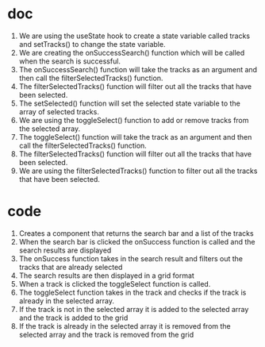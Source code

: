 # doc
1. We are using the useState hook to create a state variable called tracks and setTracks() to change the state variable.
2. We are creating the onSuccessSearch() function which will be called when the search is successful.
3. The onSuccessSearch() function will take the tracks as an argument and then call the filterSelectedTracks() function.
4. The filterSelectedTracks() function will filter out all the tracks that have been selected.
5. The setSelected() function will set the selected state variable to the array of selected tracks.
6. We are using the toggleSelect() function to add or remove tracks from the selected array.
7. The toggleSelect() function will take the track as an argument and then call the filterSelectedTracks() function.
8. The filterSelectedTracks() function will filter out all the tracks that have been selected.
9. We are using the filterSelectedTracks() function to filter out all the tracks that have been selected. 

# code
1. Creates a component that returns the search bar and a list of the tracks
2. When the search bar is clicked the onSuccess function is called and the search results are displayed
3. The onSuccess function takes in the search result and filters out the tracks that are already selected
4. The search results are then displayed in a grid format
5. When a track is clicked the toggleSelect function is called. 
6. The toggleSelect function takes in the track and checks if the track is already in the selected array.
7. If the track is not in the selected array it is added to the selected array and the track is added to the grid
8. If the track is already in the selected array it is removed from the selected array and the track is removed from the grid